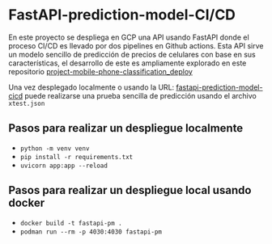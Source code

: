 # FastAPI-prediction-model-CI/CD

En este proyecto se despliega en GCP una API usando FastAPI donde el proceso CI/CD es llevado por dos pipelines en Github actions.
Esta API sirve un modelo sencillo de predicción de precios de celulares con base en sus características, el desarrollo de este es ampliamente explorado en este repositorio [project-mobile-phone-classification_deploy](https://github.com/devmontoya/project-mobile-phone-classification_deploy)

Una vez desplegado localmente o usando la URL: [fastapi-prediction-model-cicd](https://fastapi-prediction-model-cicd-51073707783.us-central1.run.app/) puede realizarse una prueba sencilla de predicción usando el archivo `xtest.json`


## Pasos para realizar un despliegue localmente

- `python -m venv venv`
- `pip install -r requirements.txt`
- `uvicorn app:app --reload`

## Pasos para realizar un despliegue local usando docker

- `docker build -t fastapi-pm .`
- `podman run --rm -p 4030:4030 fastapi-pm`
